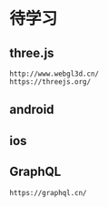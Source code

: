 # 待学习

## three.js

```
http://www.webgl3d.cn/
https://threejs.org/
```

## android

## ios


## GraphQL

```
https://graphql.cn/
```



